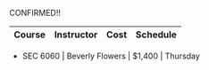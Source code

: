 
CONFIRMED!!


|   Course   | Instructor      | Cost    | Schedule              |
|:----------:|-----------------|---------|-----------------------|


- SEC 6060 | Beverly Flowers | $1,400  | Thursday
